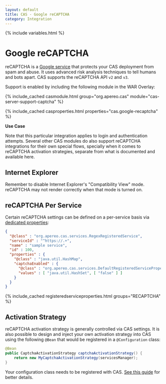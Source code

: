 ```yaml
---
layout: default
title: CAS - Google reCAPTCHA
category: Integration
---
```


{% include variables.html %}

# Google reCAPTCHA

reCAPTCHA is a [Google service](https://developers.google.com/recaptcha) that 
protects your CAS deployment from spam and abuse.
It uses advanced risk analysis techniques to tell humans and bots 
apart. CAS supports the reCAPTCHA API `v2` and `v3`.

Support is enabled by including the following module in the WAR Overlay:

{% include_cached casmodule.html group="org.apereo.cas" module="cas-server-support-captcha" %}

{% include_cached casproperties.html properties="cas.google-recaptcha" %}

<div class="alert alert-info"><strong>Use Case</strong><p>Note that this particular integration
applies to login and authentication attempts. Several other CAS modules do also support reCAPTCHA
integrations for their own special flows, specially when it comes to reCAPTCHA activation strategies,
separate from what is documented and available here.</p></div>

## Internet Explorer

Remember to disable Internet Explorer's "Compatibility View" mode. reCAPTCHA
may not render correctly when that mode is turned on.

## reCAPTCHA Per Service

Certain reCAPTCHA settings can be defined on a per-service 
basis via [dedicated properties](../services/Configuring-Service-Custom-Properties.html):

```json
{
  "@class" : "org.apereo.cas.services.RegexRegisteredService",
  "serviceId" : "^https://.+",
  "name" : "sample service",
  "id" : 100,
  "properties" : {
    "@class" : "java.util.HashMap",
    "captchaEnabled" : {
      "@class" : "org.apereo.cas.services.DefaultRegisteredServiceProperty",
      "values" : [ "java.util.HashSet", [ "false" ] ]
    }
  }
}
```

{% include_cached registeredserviceproperties.html groups="RECAPTCHA" %}

## Activation Strategy

reCAPTCHA activation strategy is generally controlled via CAS settings. It is also possible to design and 
inject your own activation strategy into CAS using the following `@Bean` that would 
be registered in a `@Configuration` class:

```java
@Bean
public CaptchaActivationStrategy captchaActivationStrategy() {
    return new MyCaptchaActivationStrategy(servicesManager);
}
```

Your configuration class needs to be registered
with CAS. [See this guide](../configuration/Configuration-Management-Extensions.html) for better details.
